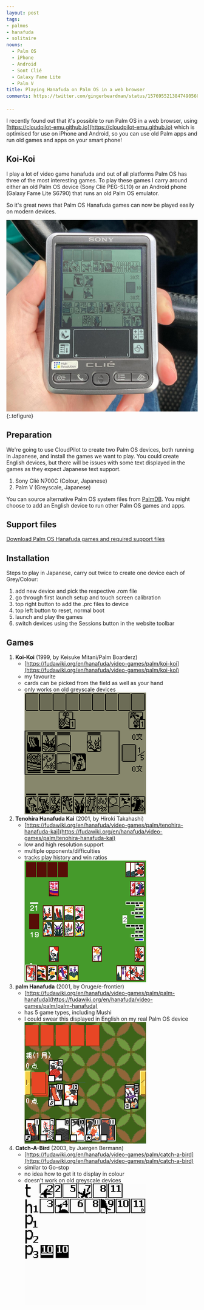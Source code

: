 ```yaml
---
layout: post
tags:
- palmos
- hanafuda
- solitaire
nouns:
  - Palm OS
  - iPhone
  - Android
  - Sont Clié
  - Galaxy Fame Lite
  - Palm V
title: Playing Hanafuda on Palm OS in a web browser
comments: https://twitter.com/gingerbeardman/status/1576955213847490560

---
```


I recently found out that it's possible to run Palm OS in a web browser, using [https://cloudpilot-emu.github.io](https://cloudpilot-emu.github.io) which is optimised for use on iPhone and Android, so you can use old Palm apps and run old games and apps on your smart phone!

## Koi-Koi

I play a lot of video game hanafuda and out of all platforms Palm OS has three of the most interesting games. To play these games I carry around either an old Palm OS device (Sony Clié PEG-SL10) or an Android phone (Galaxy Fame Lite S6790) that runs an old Palm OS emulator.

So it's great news that Palm OS Hanafuda games can now be played easily on modern devices.

![Keisuke Mitani's Koi-Koi running on Sony Clié PEG-SL10](/images/posts/palmos-hanafuda-real.jpg "Keisuke Mitani's Koi-Koi running on Sony Clié PEG-SL10")
{:.tofigure}

## Preparation

We're going to use CloudPilot to create two Palm OS devices, both running in Japanese, and install the games we want to play. You could create English devices, but there will be issues with some text displayed in the games as they expect Japanese text support.

1. Sony Clié N700C (Colour, Japanese)
2. Palm V (Greyscale, Japanese)

You can source alternative Palm OS system files from [PalmDB](https://palmdb.net/app/palm-roms-complete). You might choose to add an English device to run other Palm OS games and apps.

## Support files

[Download Palm OS Hanafuda games and required support files](https://www.dropbox.com/s/b2obo97hlbb89n5/Palm%20OS%20Hanafuda%20games.zip?dl=0)

## Installation

Steps to play in Japanese, carry out twice to create one device each of Grey/Colour:

1. add new device and pick the respective .rom file
2. go through first launch setup and touch screen calibration
3. top right button to add the .prc files to device
4. top left button to reset, normal boot
5. launch and play the games 
6. switch devices using the Sessions button in the website toolbar

## Games
1. **Koi-Koi** (1999, by Keisuke Mitani/Palm Boarderz)
   - [https://fudawiki.org/en/hanafuda/video-games/palm/koi-koi](https://fudawiki.org/en/hanafuda/video-games/palm/koi-koi)
   - my favourite
   - cards can be picked from the field as well as your hand
   - only works on old greyscale devices
   ![PNG](/images/posts/palmos-hanafuda-1.png#pixel "Koi-Koi")<br>
2. **Tenohira Hanafuda Kai** (2001, by Hiroki Takahashi) 
   - [https://fudawiki.org/en/hanafuda/video-games/palm/tenohira-hanafuda-kai](https://fudawiki.org/en/hanafuda/video-games/palm/tenohira-hanafuda-kai)
   - low and high resolution support
   - multiple opponents/difficulties
   - tracks play history and win ratios
   ![PNG](/images/posts/palmos-hanafuda-2.png#pixel "Tenohira Hanafuda Kai")<br>
3. **palm Hanafuda** (2001, by Oruge/e-frontier)
   - [https://fudawiki.org/en/hanafuda/video-games/palm/palm-hanafuda](https://fudawiki.org/en/hanafuda/video-games/palm/palm-hanafuda)
   - has 5 game types, including Mushi
   - I could swear this displayed in English on my real Palm OS device
   ![PNG](/images/posts/palmos-hanafuda-3.png#pixel "palm Hanafuda")<br>
4. **Catch-A-Bird** (2003, by Juergen Bermann)
   - [https://fudawiki.org/en/hanafuda/video-games/palm/catch-a-bird](https://fudawiki.org/en/hanafuda/video-games/palm/catch-a-bird) 
   - similar to Go-stop
   - no idea how to get it to display in colour
   - doesn't work on old greyscale devices
   ![PNG](/images/posts/palmos-hanafuda-4.png#pixel "Catch-a-Bird")<br>
